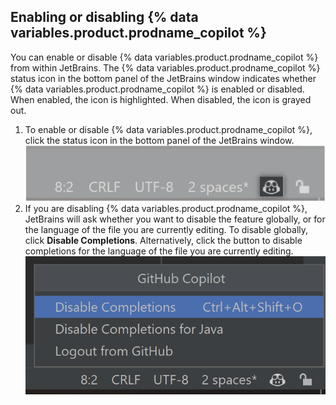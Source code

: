 ## Enabling or disabling {% data variables.product.prodname_copilot %}

You can enable or disable {% data variables.product.prodname_copilot %} from within JetBrains. The {% data variables.product.prodname_copilot %} status icon in the bottom panel of the JetBrains window indicates whether {% data variables.product.prodname_copilot %} is enabled or disabled. When enabled, the icon is highlighted. When disabled, the icon is grayed out.

1. To enable or disable {% data variables.product.prodname_copilot %}, click the status icon in the bottom panel of the JetBrains window.
   ![Screenshot of status icon in JetBrains](/assets/images/help/copilot/status-icon-jetbrains.png)
2. If you are disabling {% data variables.product.prodname_copilot %}, JetBrains will ask whether you want to disable the feature globally, or for the language of the file you are currently editing. To disable globally, click **Disable Completions**. Alternatively, click the button to disable completions for the language of the file you are currently editing.
   ![Screenshot of options to disable {% data variables.product.prodname_copilot %} globally or for the current language](/assets/images/help/copilot/disable-copilot-global-or-langugage-jetbrains.png)